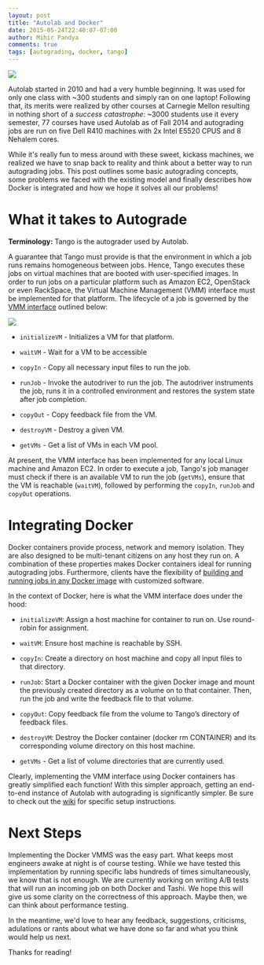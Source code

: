 ```yaml
---
layout: post
title: "Autolab and Docker"
date: 2015-05-24T22:40:07-07:00
author: Mihir Pandya
comments: true
tags: [autograding, docker, tango]
---
```


![]({{site.baseurl}}/assets/docker-autolab.svg)

Autolab started in 2010 and had a very humble beginning. It was used for only one class with ~300 students and simply ran on one laptop! Following that, its merits were realized by other courses at Carnegie Mellon resulting in nothing short of a *success catastrophe*: ~3000 students use it every semester, 77 courses have used Autolab as of Fall 2014 and autograding jobs are run on five Dell R410 machines with 2x Intel E5520 CPUS and 8 Nehalem cores.

While it's really fun to mess around with these sweet, kickass machines, we realized we have to snap back to reality and think about a better way to run autograding jobs. This post outlines some basic autograding concepts, some problems we faced with the existing model and finally describes how Docker is integrated and how we hope it solves all our problems!

# What it takes to Autograde

__Terminology:__ Tango is the autograder used by Autolab.

A guarantee that Tango must provide is that the environment in which a job runs remains homogeneous between jobs. Hence, Tango executes these jobs on virtual machines that are booted with user-specified images. In order to run jobs on a particular platform such as Amazon EC2, OpenStack or even RackSpace, the Virtual Machine Management (VMM) interface must be implemented for that platform. The lifecycle of a job is governed by the [VMM interface][gh-sample-code] outlined below:

![]({{site.baseurl}}/assets/autograde.svg)

* `initializeVM` - Initializes a VM for that platform.

* `waitVM` - Wait for a VM to be accessible

* `copyIn` - Copy all necessary input files to run the job.

* `runJob` - Invoke the autodriver to run the job. The autodriver instruments the job, runs it in a controlled environment and restores the system state after job completion.

* `copyOut` - Copy feedback file from the VM.

* `destroyVM` - Destroy a given VM.

* `getVMs` - Get a list of VMs in each VM pool.

At present, the VMM interface has been implemented for any local Linux machine and Amazon EC2. In order to execute a job, Tango's job manager must check if there is an available VM to run the job (`getVMs`), ensure that the VM is reachable (`waitVM`), followed by performing the `copyIn`, `runJob` and `copyOut` operations.

# Integrating Docker

Docker containers provide process, network and memory isolation. They are also designed to be multi-tenant citizens on any host they run on. A combination of these properties makes Docker containers ideal for running autograding jobs. Furthermore, clients have the flexibility of [building and running jobs in any Docker image][docker-img] with customized software.

In the context of Docker, here is what the VMM interface does under the hood:

* `initializeVM`: Assign a host machine for container to run on. Use round-robin for assignment.

* `waitVM`: Ensure host machine is reachable by SSH.

* `copyIn`: Create a directory on host machine and copy all input files to that directory.

* `runJob`: Start a Docker container with the given Docker image and mount the previously created directory as a volume on to that container. Then, run the job and write the feedback file to that volume.
* `copyOut`: Copy feedback file from the volume to Tango’s directory of feedback files.

* `destroyVM`: Destroy the Docker container (docker rm CONTAINER) and its corresponding volume directory on this host machine.

* `getVMs` - Get a list of volume directories that are currently used.

Clearly, implementing the VMM interface using Docker containers has greatly simplified each function! With this simpler approach, getting an end-to-end instance of Autolab with autograding is significantly simpler. Be sure to check out the [wiki][gh-docker-wiki] for specific setup instructions.

# Next Steps

Implementing the Docker VMMS was the easy part. What keeps most engineers awake at night is of course testing. While we have tested this implementation by running specific labs hundreds of times simultaneously, we know that is not enough. We are currently working on writing A/B tests that will run an incoming job on both Docker and Tashi. We hope this will give us some clarity on the correctness of this approach. Maybe then, we can think about performance testing. 

In the meantime, we'd love to hear any feedback, suggestions, criticisms, adulations or rants about what we have done so far and what you think would help us next.

Thanks for reading!

[hello-world]: http://autolab.github.io/2015/03/autolab-autograding-for-all/
[gh-autolab]: https://github.com/autolab/Autolab
[docker-img]: https://docs.docker.com/userguide/dockerimages/
[gh-docker]: https://github.com/autolab/Tango/releases/tag/v1.1.0
[gh-docker-wiki]: https://github.com/autolab/Tango/wiki/Tango-with-Docker
[gh-sample-code]: https://github.com/autolab/Tango/blob/master/vmms/localDocker.py
[gh-tashi]: https://github.com/apache/tashi

